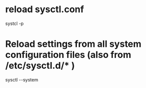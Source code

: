 # reload sysctl.conf
systcl -p

# Reload settings from all system configuration files (also from /etc/sysctl.d/* )
sysctl --system
